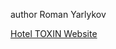 author Roman Yarlykov

[Hotel TOXIN Website](https://yarlykov.github.io/hotel_toxin/start-page.html "Hotel TOXIN Website")
